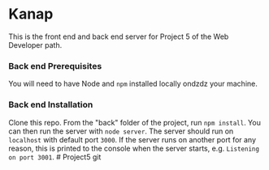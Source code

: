 # Kanap #

This is the front end and back end server for Project 5 of the Web Developer path.

### Back end Prerequisites ###

You will need to have Node and `npm` installed locally ondzdz your machine.

### Back end Installation ###

Clone this repo. From the "back" folder of the project, run `npm install`. You 
can then run the server with `node server`. 
The server should run on `localhost` with default port `3000`. If the
server runs on another port for any reason, this is printed to the
console when the server starts, e.g. `Listening on port 3001`.
#   P r o j e c t 5 
 
 git 